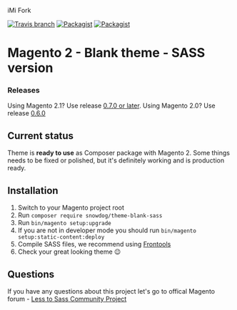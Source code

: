 iMi Fork

[![Travis branch](https://img.shields.io/travis/SnowdogApps/magento2-theme-blank-sass/master.svg?maxAge=2592000)](https://travis-ci.org/SnowdogApps/magento2-theme-blank-sass) [![Packagist](https://img.shields.io/packagist/v/snowdog/theme-blank-sass.svg?maxAge=2592000)](https://packagist.org/packages/snowdog/theme-blank-sass) [![Packagist](https://img.shields.io/packagist/dt/snowdog/theme-blank-sass.svg?maxAge=2592000)](https://packagist.org/packages/snowdog/theme-blank-sass)
# Magento 2 - Blank theme - SASS version

### Releases

Using Magento 2.1? Use release [0.7.0 or later](https://github.com/SnowdogApps/magento2-theme-blank-sass/releases).
Using Magento 2.0? Use release [0.6.0](https://github.com/SnowdogApps/magento2-theme-blank-sass/releases)

## Current status
Theme is **ready to use** as Composer package with Magento 2.
Some things needs to be fixed or polished, but it's definitely working and is production ready.

## Installation
1. Switch to your Magento project root
2. Run `composer require snowdog/theme-blank-sass`
3. Run `bin/magento setup:upgrade`
4. If you are not in developer mode you should run `bin/magento setup:static-content:deploy`
5. Compile SASS files, we recommend using [Frontools](https://github.com/SnowdogApps/magento2-frontools)
6. Check your great looking theme :wink:

## Questions
If you have any questions about this project let's go to offical Magento forum - [Less to Sass Community Project](https://community.magento.com/t5/Less-to-Sass-Community-Project/bd-p/less-to-sass)
